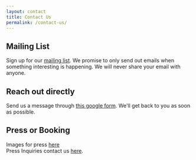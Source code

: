 ```yaml
---
layout: contact
title: Contact Us
permalink: /contact-us/
---
```


## Mailing List

Sign up for our
[mailing list](https://docs.google.com/forms/d/1AyoRySMAyS3pBDhpRLk-BtQPDk92QYem-3k6_CorFpo).
We promise to only send out emails when something interesting is happening. We
will never share your email with anyone.

## Reach out directly

Send us a message through
[this google form](https://docs.google.com/forms/d/14aqsxapaeg3F-IzteA0Ikk_ICo_8cscrm1-ill_yL3w).
We'll get back to you as soon as possible.

## Press or Booking

Images for press [here](/assets/press/Press-032224.zip)  
Press Inquiries contact us
[here](https://docs.google.com/forms/d/1JNF6bEaLNPMVnXHO3V8cQ15mJhV5rK1TSaFlCFdl8Kc).
